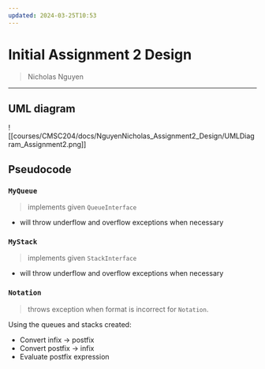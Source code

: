 ```yaml
---
updated: 2024-03-25T10:53
---
```

# Initial Assignment 2 Design
> Nicholas Nguyen
___
## UML diagram
![[courses/CMSC204/docs/NguyenNicholas_Assignment2_Design/UMLDiagram_Assignment2.png]]

## Pseudocode


### `MyQueue`
> implements given `QueueInterface`
- will throw underflow and overflow exceptions when necessary

### `MyStack`
> implements given `StackInterface`
- will throw underflow and overflow exceptions when necessary


### `Notation`
> throws exception when format is incorrect for `Notation`.

Using the queues and stacks created:
- Convert infix -> postfix
- Convert postfix -> infix
- Evaluate postfix expression